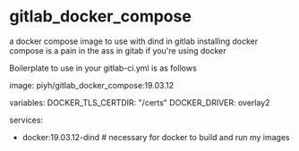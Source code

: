 # gitlab_docker_compose
a docker compose image to use with dind in gitlab
installing docker compose is a pain in the ass in gitab if you're using docker

Boilerplate to use in your gitlab-ci.yml is as follows 



image: piyh/gitlab_docker_compose:19.03.12

variables:
  DOCKER_TLS_CERTDIR: "/certs"
  DOCKER_DRIVER: overlay2

services:
  - docker:19.03.12-dind  # necessary for docker to build and run my images 
